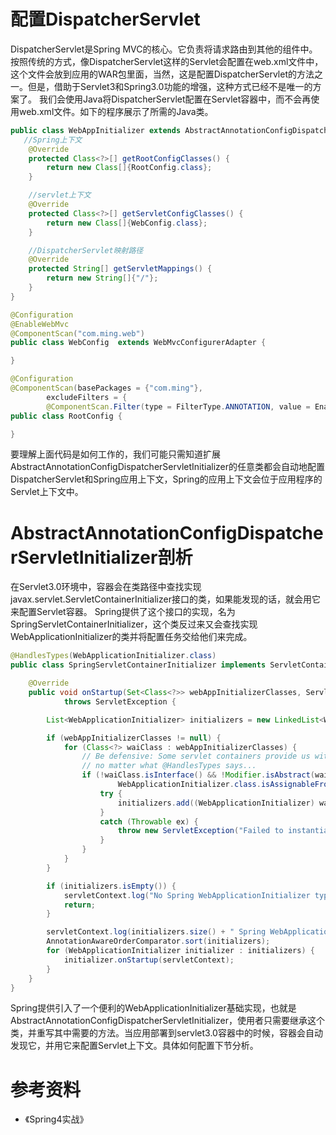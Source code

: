 # 配置DispatcherServlet
DispatcherServlet是Spring MVC的核心。它负责将请求路由到其他的组件中。
按照传统的方式，像DispatcherServlet这样的Servlet会配置在web.xml文件中，这个文件会放到应用的WAR包里面，当然，这是配置DispatcherServlet的方法之一。但是，借助于Servlet3和Spring3.0功能的增强，这种方式已经不是唯一的方案了。
我们会使用Java将DispatcherServlet配置在Servlet容器中，而不会再使用web.xml文件。如下的程序展示了所需的Java类。
```java
public class WebAppInitializer extends AbstractAnnotationConfigDispatcherServletInitializer {
   //Spring上下文
    @Override
    protected Class<?>[] getRootConfigClasses() {
        return new Class[]{RootConfig.class};
    }

    //servlet上下文
    @Override
    protected Class<?>[] getServletConfigClasses() {
        return new Class[]{WebConfig.class};
    }

    //DispatcherServlet映射路径
    @Override
    protected String[] getServletMappings() {
        return new String[]{"/"};
    }
}

@Configuration
@EnableWebMvc
@ComponentScan("com.ming.web")
public class WebConfig  extends WebMvcConfigurerAdapter {

}

@Configuration
@ComponentScan(basePackages = {"com.ming"},
        excludeFilters = {
        @ComponentScan.Filter(type = FilterType.ANNOTATION, value = EnableWebMvc.class)})
public class RootConfig {

}
```
要理解上面代码是如何工作的，我们可能只需知道扩展AbstractAnnotationConfigDispatcherServletInitializer的任意类都会自动地配置DispatcherServlet和Spring应用上下文，Spring的应用上下文会位于应用程序的Servlet上下文中。

# AbstractAnnotationConfigDispatcherServletInitializer剖析
在Servlet3.0环境中，容器会在类路径中查找实现javax.servlet.ServletContainerInitializer接口的类，如果能发现的话，就会用它来配置Servlet容器。
Spring提供了这个接口的实现，名为SpringServletContainerInitializer，这个类反过来又会查找实现WebApplicationInitializer的类并将配置任务交给他们来完成。
```java
@HandlesTypes(WebApplicationInitializer.class)
public class SpringServletContainerInitializer implements ServletContainerInitializer {

	@Override
	public void onStartup(Set<Class<?>> webAppInitializerClasses, ServletContext servletContext)
			throws ServletException {

		List<WebApplicationInitializer> initializers = new LinkedList<WebApplicationInitializer>();

		if (webAppInitializerClasses != null) {
			for (Class<?> waiClass : webAppInitializerClasses) {
				// Be defensive: Some servlet containers provide us with invalid classes,
				// no matter what @HandlesTypes says...
				if (!waiClass.isInterface() && !Modifier.isAbstract(waiClass.getModifiers()) &&
						WebApplicationInitializer.class.isAssignableFrom(waiClass)) {
					try {
						initializers.add((WebApplicationInitializer) waiClass.newInstance());
					}
					catch (Throwable ex) {
						throw new ServletException("Failed to instantiate WebApplicationInitializer class", ex);
					}
				}
			}
		}

		if (initializers.isEmpty()) {
			servletContext.log("No Spring WebApplicationInitializer types detected on classpath");
			return;
		}

		servletContext.log(initializers.size() + " Spring WebApplicationInitializers detected on classpath");
		AnnotationAwareOrderComparator.sort(initializers);
		for (WebApplicationInitializer initializer : initializers) {
			initializer.onStartup(servletContext);
		}
	}
}
```
Spring提供引入了一个便利的WebApplicationInitializer基础实现，也就是AbstractAnnotationConfigDispatcherServletInitializer，使用者只需要继承这个类，并重写其中需要的方法。当应用部署到servlet3.0容器中的时候，容器会自动发现它，并用它来配置Servlet上下文。具体如何配置下节分析。

# 参考资料
- 《Spring4实战》
